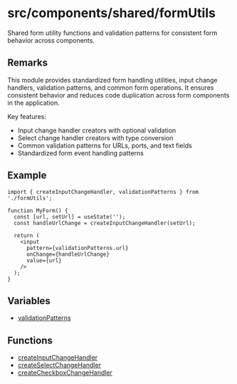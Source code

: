 # src/components/shared/formUtils

Shared form utility functions and validation patterns for consistent form
behavior across components.

## Remarks

This module provides standardized form handling utilities, input change
handlers, validation patterns, and common form operations. It ensures
consistent behavior and reduces code duplication across form components in
the application.

Key features:

- Input change handler creators with optional validation
- Select change handler creators with type conversion
- Common validation patterns for URLs, ports, and text fields
- Standardized form event handling patterns

## Example

```tsx
import { createInputChangeHandler, validationPatterns } from './formUtils';

function MyForm() {
  const [url, setUrl] = useState('');
  const handleUrlChange = createInputChangeHandler(setUrl);

  return (
    <input
      pattern={validationPatterns.url}
      onChange={handleUrlChange}
      value={url}
    />
  );
}
```

## Variables

- [validationPatterns](variables/validationPatterns.md)

## Functions

- [createInputChangeHandler](functions/createInputChangeHandler.md)
- [createSelectChangeHandler](functions/createSelectChangeHandler.md)
- [createCheckboxChangeHandler](functions/createCheckboxChangeHandler.md)
